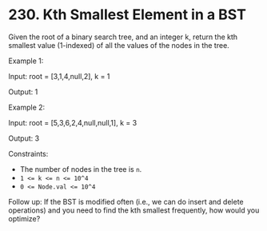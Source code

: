 # 230. Kth Smallest Element in a BST

Given the root of a binary search tree, and an integer k, return the kth smallest value (1-indexed) of all the values of
the nodes in the tree.

Example 1:

Input: root = [3,1,4,null,2], k = 1

Output: 1

Example 2:

Input: root = [5,3,6,2,4,null,null,1], k = 3

Output: 3

Constraints:

- The number of nodes in the tree is `n`.
- `1 <= k <= n <= 10^4`
- `0 <= Node.val <= 10^4`

Follow up: If the BST is modified often (i.e., we can do insert and delete operations) and you need to find the kth
smallest frequently, how would you optimize?
